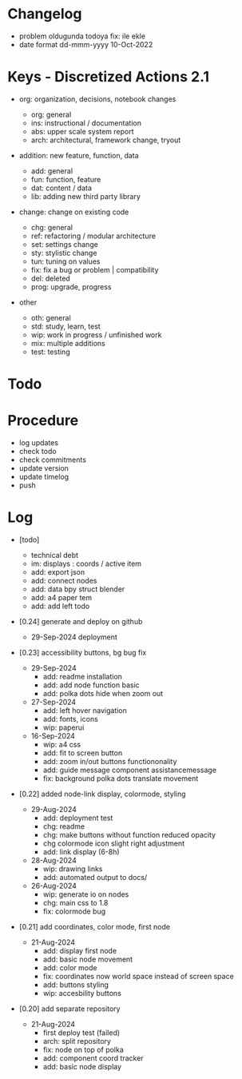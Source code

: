 # Changelog
- problem oldugunda todoya fix: ile ekle
- date format dd-mmm-yyyy 10-Oct-2022

# Keys - Discretized Actions 2.1
- org: organization, decisions, notebook changes
    - org: general
    - ins: instructional / documentation
    - abs: upper scale system report
    - arch: architectural, framework change, tryout

- addition: new feature, function, data
    - add: general
    - fun: function, feature
    - dat: content / data
    - lib: adding new third party library

- change: change on existing code
    - chg: general
    - ref: refactoring / modular architecture
    - set: settings change
    - sty: stylistic change
    - tun: tuning on values
    - fix: fix a bug or problem | compatibility
    - del: deleted
    - prog: upgrade, progress

- other
    - oth: general
    - std: study, learn, test
    - wip: work in progress / unfinished work
    - mix: multiple additions
    - test: testing

# Todo

# Procedure
- log updates
- check todo
- check commitments
- update version
- update timelog
- push

# Log 
- [todo]
    - technical debt
    - im: displays  : coords / active item
    - add: export json
    - add: connect nodes 
    - add: data bpy struct blender
    - add: a4 paper tem
    - add: add left todo

- [0.24] generate and deploy on github
    - 29-Sep-2024 deployment

- [0.23] accessibility buttons, bg bug fix
    - 29-Sep-2024 
        - add: readme installation
        - add: add node function basic
        - add: polka dots hide when zoom out
    - 27-Sep-2024 
        - add: left hover navigation
        - add: fonts, icons
        - wip: paperui
    - 16-Sep-2024
        - wip: a4 css
        - add: fit to screen button
        - add: zoom in/out buttons functiononality
        - add: guide message component assistancemessage
        - fix: background polka dots translate movement

- [0.22] added node-link display, colormode, styling
    - 29-Aug-2024
        - add: deployment test
        - chg: readme
        - chg: make buttons without function reduced opacity
        - chg colormode icon slight right adjustment
        - add: link display  (6-8h)
    - 28-Aug-2024 
        - wip: drawing links
        - add: automated output to docs/
    - 26-Aug-2024
        - wip: generate io on nodes
        - chg: main css to 1.8
        - fix: colormode bug

- [0.21] add coordinates, color mode, first node
    - 21-Aug-2024
        - add: display first node
        - add: basic node movement
        - add: color mode
        - fix: coordinates now world space instead of screen space
        - add: buttons styling
        - wip: accesbility buttons

- [0.20] add separate repository
    - 21-Aug-2024
        - first deploy test (failed)
        - arch: split repository
        - fix: node on top of polka
        - add: component coord tracker
        - add: basic node display

